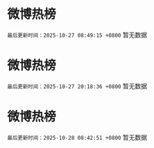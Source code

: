 # 微博热榜

`最后更新时间：2025-10-27 08:49:15 +0800`
暂无数据
<!-- ## 热门搜索 ## 热门话题
暂无数据 -->

# 微博热榜

`最后更新时间：2025-10-27 20:18:36 +0800`
暂无数据
<!-- ## 热门搜索 ## 热门话题
暂无数据 -->

# 微博热榜

`最后更新时间：2025-10-28 08:42:51 +0800`
暂无数据
<!-- ## 热门搜索 ## 热门话题
暂无数据 -->

